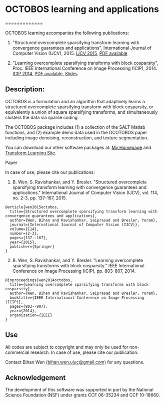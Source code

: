 # OCTOBOS learning and applications
=============

OCTOBOS learning accompanies the following publications: 

1. "Structured overcomplete sparsifying transform learning with convergence guarantees and applications", International Journal of Computer Vision (IJCV), 2015. [IJCV 2015](http://link.springer.com/article/10.1007/s11263-014-0761-1), [PDF available](http://transformlearning.csl.illinois.edu/assets/Sai/JournalPapers/SaiBihanIJCV2014OCTOBOS.pdf)

2. "Learning overcomplete sparsifying transforms with block cosparsity", Proc. IEEE International Conference on Image Processing (ICIP), 2014. [ICIP 2014](http://ieeexplore.ieee.org/stamp/stamp.jsp?tp=&arnumber=7025161), [PDF available](http://transformlearning.csl.illinois.edu/assets/Sai/ConferencePapers/SaiBihanICIP2014OCTOBOS.pdf), [Slides](http://transformlearning.csl.illinois.edu/assets/Sai/ConferenceSlidesandPosters/SaiBihanICIP2014OCTOBOS_slides.pdf)

Description:
-----

OCTOBOS is a formulation and an algorithm that adaptively learns a structured overcomplete sparsifying transform with block cosparsity, or equivalently a union of square sparsifying transforms, and simultaneously clusters the data via sparse coding.

The OCTOBOS package includes (1) a collection of the SALT Matlab functions, and (2) example demo data used in the OCOTOBOS paper including image denoising, reconstruction, and texture segmentation.

You can download our other software packages at: [My Homepage](http://web.engr.illinois.edu/~bwen3/) and [Transform Learning Site](http://transformlearning.csl.illinois.edu/).

Paper

In case of use, please cite our publications:

1. B. Wen, S. Ravishankar, and Y. Bresler. "Structured overcomplete sparsifying transform learning with convergence guarantees and applications." International Journal of Computer Vision (IJCV), vol. 114, no. 2-3, pp. 137-167, 2015.

```
@article{wen2015octobos,
  title={Structured overcomplete sparsifying transform learning with convergence guarantees and applications},
  author={Wen, Bihan and Ravishankar, Saiprasad and Bresler, Yoram},
  journal={International Journal of Computer Vision (IJCV)},
  volume={114},
  number={2-3},
  pages={137--167},
  year={2015},
  publisher={Springer}
}
```

2. B. Wen, S. Ravishankar, and Y. Bresler. “Learning overcomplete sparsifying transforms with block cosparsity." IEEE International Conference on Image Processing (ICIP), pp. 803-807, 2014.

```
@inproceedings{wen2014octobos,
  title={Learning overcomplete sparsifying transforms with block cosparsity},
  author={Wen, Bihan and Ravishankar, Saiprasad and Bresler, Yoram},
  booktitle={IEEE International Conference on Image Processing (ICIP)},
  pages={803--807},
  year={2014},
  organization={IEEE}
}
```

Use
---
All codes are subject to copyright and may only be used for non-commercial research. In case of use, please cite our publication.

Contact Bihan Wen (bihan.wen.uiuc@gmail.com) for any questions.

Acknowledgement
---
The development of this software was supported in part by the National Science Foundation (NSF) under grants CCF 06-35234 and CCF 10-18660.
